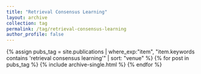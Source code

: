```yaml
---
title: "Retrieval Consensus Learning"
layout: archive
collection: tag
permalink: /tag/retrieval-consensus-learning
author_profile: false
---
```


{% assign pubs_tag = site.publications | where_exp:"item", "item.keywords contains 'retrieval consensus learning'" | sort: "venue" %}
{% for post in pubs_tag %}
  {% include archive-single.html %}
{% endfor %}